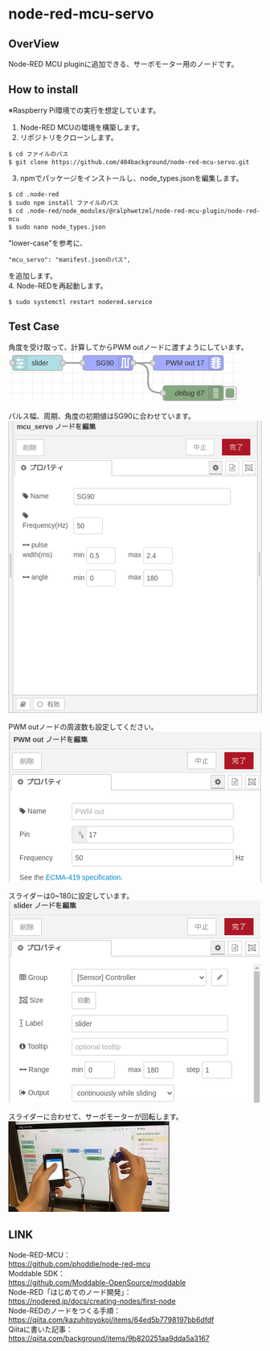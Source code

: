 # node-red-mcu-servo

## OverView

Node-RED MCU pluginに追加できる、サーボモーター用のノードです。

## How to install

※Raspberry Pi環境での実行を想定しています。  

1. Node-RED MCUの環境を構築します。  
2. リポジトリをクローンします。  

```
$ cd ファイルのパス
$ git clone https://github.com/404background/node-red-mcu-servo.git
```

3. npmでパッケージをインストールし、node_types.jsonを編集します。  

```
$ cd .node-red
$ sudo npm install ファイルのパス
$ cd .node-red/node_modules/@ralphwetzel/node-red-mcu-plugin/node-red-mcu
$ sudo nano node_types.json
```

"lower-case"を参考に、  

```
"mcu_servo": "manifest.jsonのパス",  
```

を追加します。  
4. Node-REDを再起動します。  

```
$ sudo systemctl restart nodered.service
```

## Test Case

角度を受け取って、計算してからPWM outノードに渡すようにしています。  
![flow](./img/sample_flow.png)  

パルス幅、周期、角度の初期値はSG90に合わせています。  
![edit](./img/sample_flow_servo.png)  

PWM outノードの周波数も設定してください。  
![PWM_out](./img/sample_flow_pwm.png)

スライダーは0~180に設定しています。  
![slider](./img/sample_flow_slider.png)

スライダーに合わせて、サーボモーターが回転します。  
[![servo_movie](./img/thumbnail.jpg)](https://youtu.be/tQKZNu7PTCM)

## LINK

Node-RED-MCU：  
<https://github.com/phoddie/node-red-mcu>  
Moddable SDK：  
<https://github.com/Moddable-OpenSource/moddable>  
Node-RED「はじめてのノード開発」：  
<https://nodered.jp/docs/creating-nodes/first-node>  
Node-REDのノードをつくる手順：  
<https://qiita.com/kazuhitoyokoi/items/64ed5b7798197bb6dfdf>  
Qiitaに書いた記事：  
<https://qiita.com/background/items/9b820251aa9dda5a3167>  
